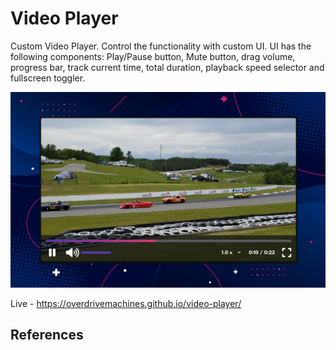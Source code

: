 # Video Player

Custom Video Player. Control the functionality with custom UI. UI has the following components: Play/Pause button, Mute button, drag volume, progress bar, track current time, total duration, playback speed selector and fullscreen toggler.

![Preview](preview.png)

Live - https://overdrivemachines.github.io/video-player/

## References
